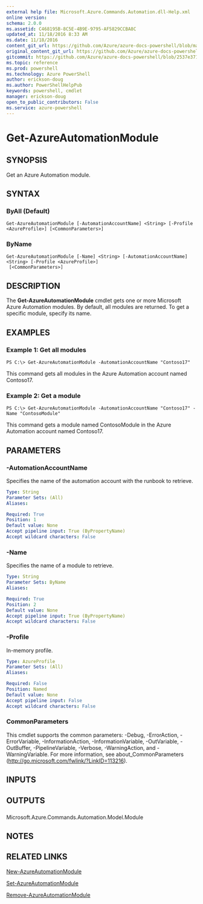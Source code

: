 ```yaml
---
external help file: Microsoft.Azure.Commands.Automation.dll-Help.xml
online version: 
schema: 2.0.0
ms.assetid: C468195B-8C5E-4B9E-9795-AF5829CCBA8C
updated_at: 11/18/2016 8:33 AM
ms.date: 11/18/2016
content_git_url: https://github.com/Azure/azure-docs-powershell/blob/master/azureps-cmdlets-docs/ServiceManagement/Azure.Automation/v0.9.8/Get-AzureAutomationModule.md
original_content_git_url: https://github.com/Azure/azure-docs-powershell/blob/master/azureps-cmdlets-docs/ServiceManagement/Azure.Automation/v0.9.8/Get-AzureAutomationModule.md
gitcommit: https://github.com/Azure/azure-docs-powershell/blob/2537e371256820c5575d89299741a8f7b6f7e585/azureps-cmdlets-docs/ServiceManagement/Azure.Automation/v0.9.8/Get-AzureAutomationModule.md
ms.topic: reference
ms.prod: powershell
ms.technology: Azure PowerShell
author: erickson-doug
ms.author: PowerShellHelpPub
keywords: powershell, cmdlet
manager: erickson-doug
open_to_public_contributors: False
ms.service: azure-powershell
---
```


# Get-AzureAutomationModule

## SYNOPSIS
Get an Azure Automation module.

## SYNTAX

### ByAll (Default)
```
Get-AzureAutomationModule [-AutomationAccountName] <String> [-Profile <AzureProfile>] [<CommonParameters>]
```

### ByName
```
Get-AzureAutomationModule [-Name] <String> [-AutomationAccountName] <String> [-Profile <AzureProfile>]
 [<CommonParameters>]
```

## DESCRIPTION
The **Get-AzureAutomationModule** cmdlet gets one or more Microsoft Azure Automation modules.
By default, all modules are returned.
To get a specific module, specify its name.

## EXAMPLES

### Example 1: Get all modules
```
PS C:\> Get-AzureAutomationModule -AutomationAccountName "Contoso17"
```

This command gets all modules in the Azure Automation account named Contoso17.

### Example 2: Get a module
```
PS C:\> Get-AzureAutomationModule -AutomationAccountName "Contoso17" -Name "ContosoModule"
```

This command gets a module named ContosoModule in the Azure Automation account named Contoso17.

## PARAMETERS

### -AutomationAccountName
Specifies the name of the automation account with the runbook to retrieve.

```yaml
Type: String
Parameter Sets: (All)
Aliases: 

Required: True
Position: 1
Default value: None
Accept pipeline input: True (ByPropertyName)
Accept wildcard characters: False
```

### -Name
Specifies the name of a module to retrieve.

```yaml
Type: String
Parameter Sets: ByName
Aliases: 

Required: True
Position: 2
Default value: None
Accept pipeline input: True (ByPropertyName)
Accept wildcard characters: False
```

### -Profile
In-memory profile.

```yaml
Type: AzureProfile
Parameter Sets: (All)
Aliases: 

Required: False
Position: Named
Default value: None
Accept pipeline input: False
Accept wildcard characters: False
```

### CommonParameters
This cmdlet supports the common parameters: -Debug, -ErrorAction, -ErrorVariable, -InformationAction, -InformationVariable, -OutVariable, -OutBuffer, -PipelineVariable, -Verbose, -WarningAction, and -WarningVariable. For more information, see about_CommonParameters (http://go.microsoft.com/fwlink/?LinkID=113216).

## INPUTS

## OUTPUTS

###  
Microsoft.Azure.Commands.Automation.Model.Module

## NOTES

## RELATED LINKS

[New-AzureAutomationModule](xref:ServiceManagement/Azure.Automation/v0.9.8/New-AzureAutomationModule.md)

[Set-AzureAutomationModule](xref:ServiceManagement/Azure.Automation/v0.9.8/Set-AzureAutomationModule.md)

[Remove-AzureAutomationModule](xref:ServiceManagement/Azure.Automation/v0.9.8/Remove-AzureAutomationModule.md)


